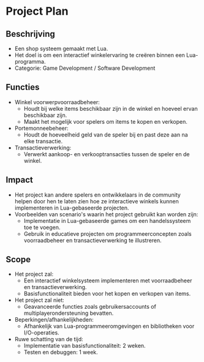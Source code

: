 # Project Plan

## Beschrijving
* Een shop systeem gemaakt met Lua.
* Het doel is om een interactief winkelervaring te creëren binnen een Lua-programma.
* Categorie: Game Development / Software Development

## Functies
* Winkel voorwerpvoorraadbeheer:
  - Houdt bij welke items beschikbaar zijn in de winkel en hoeveel ervan beschikbaar zijn.
  - Maakt het mogelijk voor spelers om items te kopen en verkopen.
* Portemonneebeheer:
  - Houdt de hoeveelheid geld van de speler bij en past deze aan na elke transactie.
* Transactieverwerking:
  - Verwerkt aankoop- en verkooptransacties tussen de speler en de winkel.

## Impact
* Het project kan andere spelers en ontwikkelaars in de community helpen door hen te laten zien hoe ze interactieve winkels kunnen implementeren in Lua-gebaseerde projecten.
* Voorbeelden van scenario's waarin het project gebruikt kan worden zijn:
  - Implementatie in Lua-gebaseerde games om een handelssysteem toe te voegen.
  - Gebruik in educatieve projecten om programmeerconcepten zoals voorraadbeheer en transactieverwerking te illustreren.

## Scope
* Het project zal:
  - Een interactief winkelsysteem implementeren met voorraadbeheer en transactieverwerking.
  - Basisfunctionaliteit bieden voor het kopen en verkopen van items.
* Het project zal niet:
  - Geavanceerde functies zoals gebruikersaccounts of multiplayerondersteuning bevatten.
* Beperkingen/afhankelijkheden:
  - Afhankelijk van Lua-programmeeromgevingen en bibliotheken voor I/O-operaties.
* Ruwe schatting van de tijd:
  - Implementatie van basisfunctionaliteit: 2 weken.
  - Testen en debuggen: 1 week.